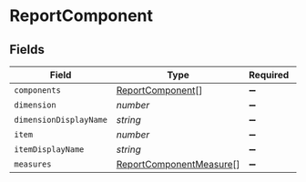 # ReportComponent


## Fields

| Field                                                                     | Type                                                                      | Required                                                                  | Description                                                               |
| ------------------------------------------------------------------------- | ------------------------------------------------------------------------- | ------------------------------------------------------------------------- | ------------------------------------------------------------------------- |
| `components`                                                              | [ReportComponent](../../models/shared/reportcomponent.md)[]               | :heavy_minus_sign:                                                        | N/A                                                                       |
| `dimension`                                                               | *number*                                                                  | :heavy_minus_sign:                                                        | N/A                                                                       |
| `dimensionDisplayName`                                                    | *string*                                                                  | :heavy_minus_sign:                                                        | N/A                                                                       |
| `item`                                                                    | *number*                                                                  | :heavy_minus_sign:                                                        | N/A                                                                       |
| `itemDisplayName`                                                         | *string*                                                                  | :heavy_minus_sign:                                                        | N/A                                                                       |
| `measures`                                                                | [ReportComponentMeasure](../../models/shared/reportcomponentmeasure.md)[] | :heavy_minus_sign:                                                        | N/A                                                                       |